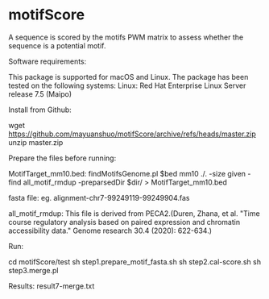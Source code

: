 # motifScore

A sequence is scored by the motifs PWM matrix to assess whether the sequence is a potential motif.


Software requirements:

This package is supported for macOS and Linux. The package has been tested on the following systems:
Linux: Red Hat Enterprise Linux Server release 7.5 (Maipo)


Install from Github:

wget https://github.com/mayuanshuo/motifScore/archive/refs/heads/master.zip
unzip master.zip


Prepare the files before running:

MotifTarget_mm10.bed:
findMotifsGenome.pl $bed mm10 ./. -size given -find all_motif_rmdup -preparsedDir $dir/ > MotifTarget_mm10.bed

fasta file: eg. alignment-chr7-99249119-99249904.fas

all_motif_rmdup: This file is derived from PECA2.(Duren, Zhana, et al. "Time course regulatory analysis based on paired expression and chromatin accessibility data." Genome research 30.4 (2020): 622-634.)

Run:

cd motifScore/test
sh step1.prepare_motif_fasta.sh
sh step2.cal-score.sh
sh step3.merge.pl

Results: result7-merge.txt
